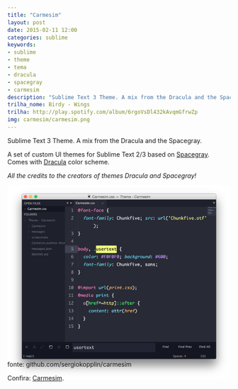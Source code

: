 ```yaml
---
title: "Carmesim"
layout: post
date: 2015-02-11 12:00
categories: sublime
keywords:
- sublime
- theme
- tema
- dracula
- spacegray
- carmesim
description: "Sublime Text 3 Theme. A mix from the Dracula and the Spacegray."
trilha_nome: Birdy - Wings
trilha: http://play.spotify.com/album/6rgoVsDl432kAvqmGfrwZp
img: carmesim/carmesim.png
---
```

Sublime Text 3 Theme. A mix from the Dracula and the Spacegray.

A set of custom UI themes for Sublime Text 2/3 based on [Spacegray](https://github.com/kkga/spacegray). Comes with [Dracula](https://github.com/zenorocha/dracula-theme) color scheme.

*All the credits to the creators of themes Dracula and Spacegray!*

![image](/assets/images/carmesim/carmesim.png)

<p class="img-legenda" style="margin-top: -60px;">fonte: github.com/sergiokopplin/carmesim</p>

Confira: [Carmesim](https://packagecontrol.io/packages/Theme%20-%20Carmesim).
